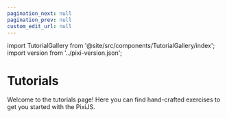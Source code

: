 ```yaml
---
pagination_next: null
pagination_prev: null
custom_edit_url: null
---
```


import TutorialGallery from '@site/src/components/TutorialGallery/index';
import version from '../pixi-version.json';

# Tutorials

Welcome to the tutorials page! Here you can find hand-crafted exercises to get you started with the PixiJS.

<TutorialGallery pixiVersion={version} />
